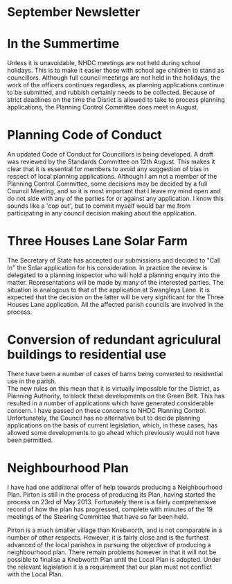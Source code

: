 # September Newsletter

# In the Summertime
Unless it is unavoidable, NHDC meetings are not held during school holidays.
This is to make it easier those with school age children to stand as councillors. 
Although full council meetings are not held in the holidays, the work of the officers 
continues regardless, as planning applications continue to be submitted, and rubbish certainly needs to be collected.
Because of strict deadlines on the time the Disrict is allowed to take to process planning applications, the Planning Control Committee does meet in August.

# Planning Code of Conduct
An updated Code of Conduct for Councillors is being developed. 
A draft was reviewed by the Standards Committee on 12th August. 
This makes it clear that it is essential for members to avoid any suggestion of bias
in respect of local planning applications. 
Although I am not a member of the Planning Control Committee, some decisions may be decided by a full Council Meeting,
and so it is most important that I leave my mind open and do not side with any of the parties for or against
any application. I know this sounds like a 'cop out', but to commit myself would bar me from participating in
any council decision making about the application.

# Three Houses Lane Solar Farm
The Secretary of State has accepted our submissions and decided to "Call In" the Solar application for his consideration. 
In practice the review is delegated to a planning inspector who will hold a planning enquiry into the matter. Representations will be made by many of the interested parties. The situation is analogous to that of the application at Swangleys Lane. 
It is expected that the decision on the latter will be very significant for the Three Houses Lane application. 
All the affected parish councils are involved in the process.

 
# Conversion of redundant agriculural buildings to residential use
There have been a number of cases of barns being converted to residential use in the parish.  
The new rules on this mean that it is virtually impossible for the District, as Planning Authority, to block these developments
	on the Green Belt.   This has resulted in a number of applications which have generated considerable concern. 
I have passed on these concerns to NHDC Planning Control. 
Unfortunately, the Council has no alternative but to decide planning applications on the basis of current legislation, which,
in these cases, has allowed some developments to go ahead which previously would not have been permitted.


# Neighbourhood Plan

I have had one additional offer of help towards producing a Neighbourhood Plan. Pirton is still in the process of 
producing its Plan, having started the process on 23rd of May 2013. 
Fortunately there is a fairly comprehensive record of how the plan has progressed, complete with minutes of the 19 meetings of the Steering Committee that have so far been held.

Pirton is a much smaller village than Knebworth, and is not comparable in a number of other respects. However, it is fairly close and is the furthest advanced of the local parishes in pursuing the objective of producing a neighbourhood plan. 
There remain problems however in that it will not be possible to finalise a Knebworth Plan until the Local Plan is adopted. Under the relevant legislation it is a requirement that our plan must not conflict with the Local Plan.


